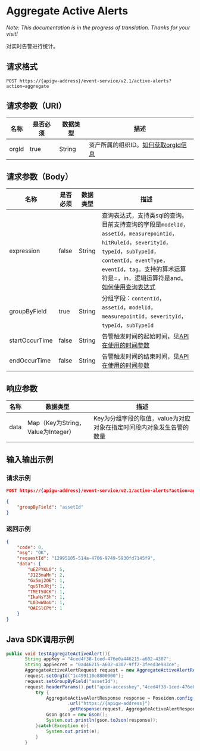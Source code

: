 # Aggregate Active Alerts

*Note: This documentation is in the progress of translation. Thanks for your visit!*

对实时告警进行统计。

## 请求格式

```
POST https://{apigw-address}/event-service/v2.1/active-alerts?action=aggregate
```

## 请求参数（URI）

| 名称          | 是否必须 | 数据类型 | 描述      |
|---------------|--------|----------|-----------|
| orgId         | true     | String    | 资产所属的组织ID。[如何获取orgId信息](/docs/api/en/latest/api_faqs#orgid-orgid)                |
                                                                 

## 请求参数（Body）
| 名称 | 是否必须 | 数据类型 | 描述 |
|----------------|----------|--------------------|----|
| expression     | false    | String| 查询表达式，支持类sql的查询。目前支持查询的字段是`modelId`，`assetId`，`measurepointId`，`hitRuleId`，`severityId`，`typeId`，`subTypeId`，`contentId`，`eventType`，`eventId`，`tag`。支持的算术运算符是=，in，逻辑运算符是and。[如何使用查询表达式](/docs/api/en/latest/api_faqs.html#id1) |
| groupByField   | true     | String             | 分组字段：`contentId`，`assetId`，`modelId`，`measurepointId`，`severityId`，`typeId`，`subTypeId` |
| startOccurTime | false    | String| 告警触发时间的起始时间，见[API在使用的时间参数](/docs/api/en/latest/api_faqs.html#id5)    |
| endOccurTime   | false    | String| 告警触发时间的结束时间，见[API在使用的时间参数](/docs/api/en/latest/api_faqs.html#id5) |



## 响应参数

| 名称  | 数据类型      | 描述               |
|-------|----------------|---------------------------|
| data | Map（Key为String，Value为Integer） | Key为分组字段的取值，value为对应对象在指定时间段内对象发生告警的数量|


## 输入输出示例

### 请求示例

```json
POST https://{apigw-address}/event-service/v2.1/active-alerts?action=aggregate&orgId=1c499110e8800000

{
	"groupByField": "assetId"
}

```

### 返回示例

```json
{
	"code": 0,
	"msg": "OK",
	"requestId": "12995105-514a-4706-9749-5930fd7145f9",
	"data": {
		"uEZPYKL0": 5,
		"J123maMn": 2,
		"Gx5mj2OE": 1,
		"qu5TmJRj": 1,
		"TMET5UCK": 1,
		"IkaNsY3h": 1,
		"L03wWUoU": 1,
		"OAESlCPt": 1
	}
}

```

## Java SDK调用示例

```java
public void testAggregateActiveAlert(){  
       String appKey = "4ced4f38-1ced-476e0a446215-a602-4307";  
       String appSecret = "0a446215-a602-4307-9ff2-3feed3e983ce";  
       AggregateActiveAlertRequest request = new AggregateActiveAlertRequest();  
       request.setOrgId("1c499110e8800000");  
       request.setGroupByField("assetId");  
       request.headerParams().put("apim-accesskey","4ced4f38-1ced-476e0a446215-a602-4307");  
	       try {  
	           AggregateActiveAlertResponse response = Poseidon.config(PConfig.init().appKey(appKey).appSecret(appSecret).debug())  
	                   .url("https://{apigw-address}")  
	                   .getResponse(request, AggregateActiveAlertResponse.class);  
	           Gson gson = new Gson();  
	           System.out.println(gson.toJson(response));  
	       }catch(Exception e){  
	           System.out.print(e);  
	       }  
	   }
```